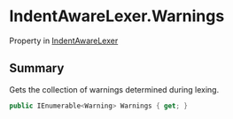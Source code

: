 # IndentAwareLexer.Warnings

Property in [IndentAwareLexer](/api/csharp/yarn.compiler.indentawarelexer.md)

## Summary


Gets the collection of warnings determined during lexing.


```csharp
public IEnumerable<Warning> Warnings { get; }
```


